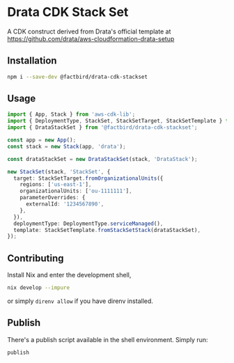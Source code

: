 # Drata CDK Stack Set

A CDK construct derived from Drata's official template at
https://github.com/drata/aws-cloudformation-drata-setup

## Installation

```bash
npm i --save-dev @factbird/drata-cdk-stackset
```

## Usage

```typescript
import { App, Stack } from 'aws-cdk-lib';
import { DeploymentType, StackSet, StackSetTarget, StackSetTemplate } from 'cdk-stacksets';
import { DrataStackSet } from '@factbird/drata-cdk-stackset';

const app = new App();
const stack = new Stack(app, 'drata');

const drataStackSet = new DrataStackSet(stack, 'DrataStack');

new StackSet(stack, 'StackSet', {
  target: StackSetTarget.fromOrganizationalUnits({
    regions: ['us-east-1'],
    organizationalUnits: ['ou-1111111'],
    parameterOverrides: {
      externalId: '1234567890',
    },
  }),
  deploymentType: DeploymentType.serviceManaged(),
  template: StackSetTemplate.fromStackSetStack(drataStackSet),
});
```

## Contributing

Install Nix and enter the development shell,

```bash
nix develop --impure
```

or simply `direnv allow` if you have direnv installed.

## Publish

There's a publish script available in the shell environment. Simply run:

```bash
publish
```
